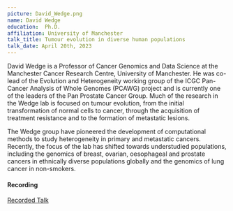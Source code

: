 ```yaml
---
picture: David_Wedge.png
name: David Wedge
education:  Ph.D.
affiliation: University of Manchester
talk_title: Tumour evolution in diverse human populations
talk_date: April 20th, 2023
---
```


David Wedge is a Professor of Cancer Genomics and Data Science at the Manchester Cancer Research Centre, University of Manchester. He was co-lead of the Evolution and Heterogeneity working group of the ICGC Pan-Cancer Analysis of Whole Genomes (PCAWG) project and is currently one of the leaders of the Pan Prostate Cancer Group. Much of the research in the Wedge lab is focused on tumour evolution, from the initial transformation of normal cells to cancer, through the acquisition of treatment resistance and to the formation of metastatic lesions.

The Wedge group have pioneered the development of computational methods to study heterogeneity in primary and metastatic cancers. Recently, the focus of the lab has shifted towards understudied populations, including the genomics of breast, ovarian, oesophageal and prostate cancers in ethnically diverse populations globally and the genomics of lung cancer in non-smokers.

#### Recording

<!--<details><summary>Recorded Talk</summary>
<iframe width="640" height="360" src="https://drive.google.com/file/d/1AuAegO7HEHM9aXhq_A2FWzmd9VV1k7VU/preview" allowfullscreen allow="autoplay" style="border:none;"></iframe>
</details>-->

<a href="https://drive.google.com/file/d/1AuAegO7HEHM9aXhq_A2FWzmd9VV1k7VU/preview" target="_blank">Recorded Talk</a>
